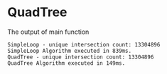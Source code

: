 # QuadTree

The output of main function

```
SimpleLoop - unique intersection count: 13304896
SimpleLoop Algorithm executed in 839ms.
QuadTree - unique intersection count: 13304896
QuadTree Algorithm executed in 149ms.

```
